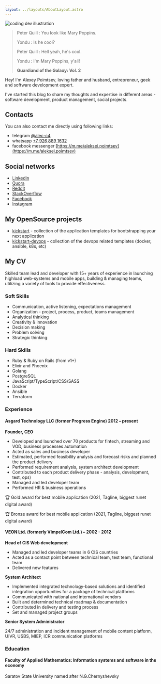 ```yaml
---
layout: ../layouts/AboutLayout.astro
---
```


<div>
  <img src="/assets/me.jpg" class="sm:w-full mx-auto" alt="coding dev illustration">
</div>


> Peter Quill : You look like Mary Poppins.
>
> Yondu : Is he cool?
>
> Peter Quill : Hell yeah, he's cool.
>
> Yondu : I'm Mary Poppins, y'all!
>
> **Guardiand of the Galaxy: Vol. 2**

Hey!
I'm Alexey Poimtsev, loving father and husband, entrepreneur, geek and software development expert.

I've started this blog to share my thoughts and expertise in different areas - software development, product management, social projects.

## Contacts

You can also contact me directly using following links:

- telegram [@alec-c4](https://t.me/alec_c4)
- whatsapp [+7 926 889 1632](https://wa.me/79268891632)
- facebook messenger [https://m.me/aleksei.poimtsev](https://m.me/aleksei.poimtsev)

## Social networks

- [LinkedIn](https://linkedin.com/in/apoimtsev)
- [Quora](https://www.quora.com/profile/Alexey-Poimtsev)
- [Reddit](https://www.reddit.com/user/alec-c4)
- [StackOverflow](https://stackoverflow.com/users/143511/alexey-poimtsev)
- [Facebook](https://www.facebook.com/aleksei.poimtsev)
- [Instagram](https://www.instagram.com/alec_c4/)

## My OpenSource projects

- [kickstart](https://github.com/alec-c4/kickstart) - collection of the application templates for bootstrapping your next application
- [kickstart-devops](https://github.com/alec-c4/kickstart-devops) - collection of the devops related templates (docker, ansible, k8s, etc)

## My CV

Skilled team lead and developer with 15+ years of experience in launching highload web-systems and mobile apps, building & managing teams, utilizing a variety of tools to provide effectiveness.

### Soft Skills

- Communication, active listening, expectations management
- Organization - project, process, product, teams management
- Analytical thinking
- Creativity & innovation
- Decision making
- Problem solving
- Strategic thinking

### Hard Skills

- Ruby & Ruby on Rails (from v1+)
- Elixir and Phoenix
- Golang
- PostgreSQL
- JavaScript/TypeScript/CSS/SASS
- Docker
- Ansible
- Terraform

### Experience

#### Asgard Technology LLC (former Progress Engine) 2012 – present

**Founder, CEO**

- Developed and launched over 70 products for fintech, streaming and VOD, business processes automation
- Acted as sales and business developer
- Estimated, performed feasibility analysis and forecast risks and planned the product delivery
- Performed requirement analysis, system architect development
- Contributed to each product delivery phase - analysis, development, test, ops)
- Managed and led developer team
- Performed HR & business operations

🏆 Gold award for best mobile application (2021, Tagline, biggest runet digital award)

🏆 Bronze award for best mobile application (2021, Tagline, biggest runet digital award)

#### VEON Ltd. (formerly VimpelCom Ltd.) – 2002 - 2012

**Head of CIS Web development**

- Managed and led developer teams in 6 CIS countries
- Acted as a contact point between technical team, test team, functional team
- Delivered new features

**System Architect**

- Implemented integrated technology-based solutions and identified integration opportunities for a package of technical platforms
- Communicated with national and international vendors
- Built and determined technical roadmap & documentation
- Contributed in delivery and testing process
- Set and managed project groups

**Senior System Administrator**

24/7 administration and incident management of mobile content platform, UIVR, USBS, MIEP, ICR communication platforms

### Education

#### Faculty of Applied Mathematics: Information systems and software in the economy

Saratov State University named after N.G.Chernyshevsky

